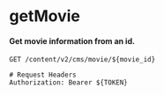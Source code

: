 getMovie
===========

#### Get movie information from an id.

```http
GET /content/v2/cms/movie/${movie_id}

# Request Headers
Authorization: Bearer ${TOKEN}
```
